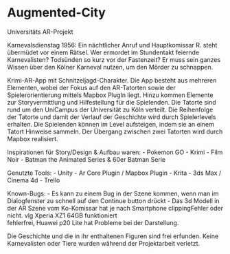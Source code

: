 # Augmented-City
Universitäts AR-Projekt

Karnevalsdienstag 1956: Ein nächtlicher Anruf und Hauptkomissar R. steht übermüdet vor einem Rätsel. Wer ermordet im Stundentakt feiernde Karnevalisten? Todsünden so kurz vor der Fastenzeit? Er muss sein ganzes Wissen über den Kölner Karneval nutzen, um den Mörder zu schnappen.


Krimi-AR-App mit Schnitzeljagd-Charakter.
Die App besteht aus mehreren Elementen, wobei der Fokus auf den AR-Tatorten sowie der Spielerorientierung mittels Mapbox PlugIn liegt.
Hinzu kommen Elemente zur Storyvermittlung und Hilfestellung für die Spielenden. 
Die Tatorte sind rund um den UniCampus der Universität zu Köln verteilt. Die Reihenfolge der Tatorte und damit der Verlauf der Geschichte wird durch Spielerlevels erhalten. Die Spielenden können im Level aufsteigen, indem sie an einem Tatort Hinweise sammeln. Der Übergang zwischen zwei Tatorten wird durch Mapbox realisiert. 


Inspirationen für Story/Design & Aufbau waren: - Pokemon GO
                                               - Krimi
                                               - Film Noir
                                               - Batman the Animated Series & 60er Batman Serie

Genutzte Tools: - Unity
                - Ar Core Plugin / Mapbox Plugin
                - Krita
                - 3ds Max / Cinema 4d
                - Trello

Known-Bugs: - Es kann zu einem Bug in der Szene kommen, wenn man im Dialogfenster zu schnell auf den Continue button drückt
            - Das 3d Modell in der AR Szene vom Ko-Komissar hat je nach Smartphone clippingFehler oder nicht. vlg Xperia XZ1 64GB funktioniert          
              fehlerfrei, Huawei p20 Lite hat Probleme bei der Darstellung.


Die Geschichte und die in ihr enthaltenen Figuren sind frei erfunden. Keine Karnevalisten oder Tiere wurden während der Projektarbeit verletzt.
